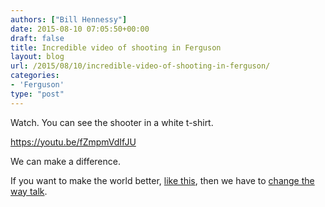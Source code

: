 ```yaml
---
authors: ["Bill Hennessy"]
date: 2015-08-10 07:05:50+00:00
draft: false
title: Incredible video of shooting in Ferguson
layout: blog
url: /2015/08/10/incredible-video-of-shooting-in-ferguson/
categories:
- 'Ferguson'
type: "post"
---
```


Watch. You can see the shooter in a white t-shirt.

https://youtu.be/fZmpmVdIfJU

We can make a difference.

If you want to make the world better, [like this](https://hennessysview.com/2015/08/09/why-bother/), then we have to [change the way talk](https://hennessysview.com/2015/08/10/do-you-really-want-your-principles-to-win/).


